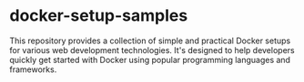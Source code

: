 # docker-setup-samples
This repository provides a collection of simple and practical Docker setups for various web development technologies. It's designed to help developers quickly get started with Docker using popular programming languages and frameworks.
